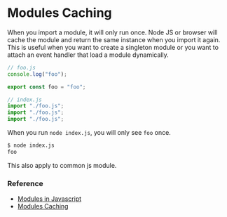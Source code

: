 # Modules Caching

When you import a module, it will only run once. Node JS or browser will cache the module and return the same instance when you import it again. This is useful when you want to create a singleton module or you want to attach an event handler that load a module dynamically.

```javascript
// foo.js
console.log("foo");

export const foo = "foo";
```

```javascript
// index.js
import "./foo.js";
import "./foo.js";
import "./foo.js";
```

When you run `node index.js`, you will only see `foo` once.

```bash
$ node index.js
foo
```

This also apply to common js module.

### Reference

- [Modules in Javascript](https://exploringjs.com/es6/ch_modules.html#sec_modules-in-javascript)
- [Modules Caching](https://nodejs.org/docs/latest/api/modules.html#modules:~:text=THROW%20%22not%20found%22-,Caching,-%23)

